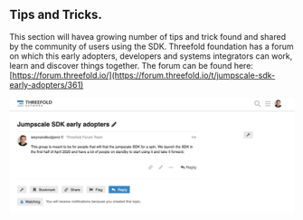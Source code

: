 ## Tips and Tricks.

This section will havea growing number of tips and trick found and shared by the community of users using the SDK.  Threefold foundation has a forum on which this early adopters, developers and systems integrators can work, learn and discover things together.  The forum can be found here: [https://forum.threefold.io/](https://forum.threefold.io/t/jumpscale-sdk-early-adopters/361)

![](img/forum_sdk.png)

